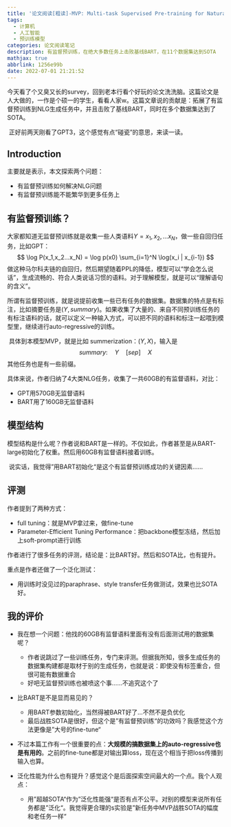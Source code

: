 ```yaml
---
title: '论文阅读[粗读]-MVP: Multi-task Supervised Pre-training for Natural Language Generation'
tags:
  - 计算机
  - 人工智能
  - 预训练模型
categories: 论文阅读笔记
description: 有监督预训练，在绝大多数任务上击败基线BART，在11个数据集达到SOTA
mathjax: true
abbrlink: 1256e99b
date: 2022-07-01 21:21:52
---
```


​	今天看了个又臭又长的survey，回到老本行看个好玩的论文洗洗脑。这篇论文是人大做的，一作是个硕一的学生，看看人家w。这篇文章说的贡献是：拓展了有监督预训练到NLG生成任务中，并且击败了基线BART，同时在多个数据集达到了SOTA。

​	正好前两天刚看了GPT3，这个感觉有点“碰瓷”的意思，来读一读。

## Introduction

主要就是表示，本文探索两个问题：

- 有监督预训练如何解决NLG问题
- 有监督预训练能不能繁华到更多任务上



## 有监督预训练？

大家都知道无监督预训练就是收集一些人类语料$Y = x_1,x_2,...x_N$，做一些自回归任务，比如GPT：
$$
\log P(x_1,x_2...x_N) = \log p(x0) \sum_{i=1}^N \log(x_i | x_{i-1})
$$
​	做这种马尔科夫链的自回归，然后期望随着PPL的降低，模型可以“学会怎么说话”，生成流畅的、符合人类说话习惯的语料。对于理解模型，就是可以“理解语句的含义”。

​	所谓有监督预训练，就是说提前收集一些已有任务的数据集。数据集的特点是有标注，比如摘要任务是$(Y,summary)$。如果收集了大量的、来自不同预训练任务的有标注语料的话，就可以定义一种输入方式，可以把不同的语料和标注一起喂到模型里，继续进行auto-regressive的训练。

​	具体到本模型MVP，就是比如 summerization：$(Y,X)$，输入是
$$
summary: \quad Y \quad[sep] \quad X
$$
其他任务也是有一些前缀。

具体来说，作者归纳了4大类NLG任务，收集了一共60GB的有监督语料，对比：

- GPT用570GB无监督语料
- BART用了160GB无监督语料

## 模型结构

​	模型结构是什么呢？作者说和BART是一样的。不仅如此，作者甚至是从BART-large初始化了权重。然后用60GB有监督语料接着训练。

​	说实话，我觉得”用BART初始化“是这个有监督预训练成功的关键因素……

## 评测

作者提到了两种方式：

- full tuning：就是MVP拿过来，做fine-tune
- Parameter-Efficient Tuning Performance：把backbone模型冻结，然后加上soft-prompt进行训练

作者进行了很多任务的评测，结论是：比BART好。然后和SOTA比，也有提升。

重点是作者还做了一个泛化测试：

- 用训练时没见过的paraphrase、style transfer任务做测试，效果也比SOTA好。

## 我的评价

- 我在想一个问题：他找的60GB有监督语料里面有没有后面测试用的数据集呢？
  - 作者说跳过了一些训练任务，专门来评测。但据我所知，很多生成任务的数据集构建都是取材于别的生成任务，也就是说：即使没有标签重合，但很可能有数据重合
  - 好吧无监督预训练也被喷这个事……不追究这个了

- 比BART是不是显而易见的？
  - 用BART参数初始化，当然得被BART好了…不然不是负优化
  - 最后战胜SOTA是很好，但这个是”有监督预训练“的功效吗？我感觉这个方法更像是”大号的fine-tune“
- 不过本篇工作有一个很重要的点：**大规模的搞数据集上的auto-regressive也是有用的**。之前的fine-tune都是对输出算loss，现在这个相当于把loss传播到输入也算。
- 泛化性能为什么也有提升？感觉这个是后面探索空间最大的一个点。我个人观点：
  - 用”超越SOTA“作为”泛化性能强“是否有点不公平。对别的模型来说所有任务都是”泛化“。我觉得更合理的s实验是”新任务中MVP战胜SOTA的幅度和老任务一样“
